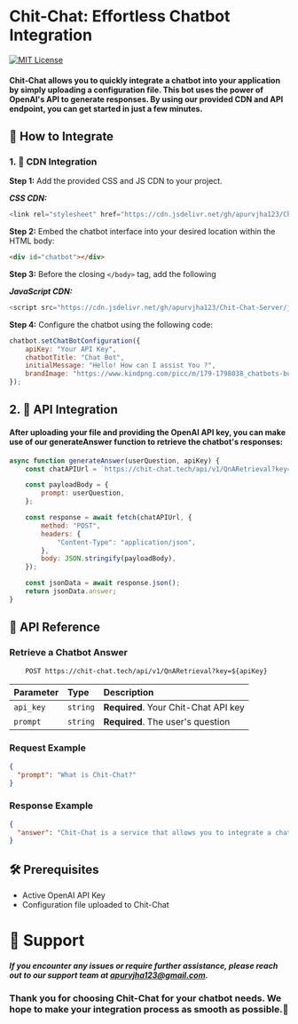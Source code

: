 # Chit-Chat: Effortless Chatbot Integration

[![MIT License](https://img.shields.io/badge/License-MIT-green.svg)](https://choosealicense.com/licenses/mit/)

#### Chit-Chat allows you to quickly integrate a chatbot into your application by simply uploading a configuration file. This bot uses the power of OpenAI's API to generate responses. By using our provided CDN and API endpoint, you can get started in just a few minutes.

## 🚀 How to Integrate
### 1. 🎨 CDN Integration
**Step 1:** Add the provided CSS and JS CDN to your project.

***CSS CDN:***

```javascript
<link rel="stylesheet" href="https://cdn.jsdelivr.net/gh/apurvjha123/Chit-Chat-Server/js-interface/style.css">
```
**Step 2:** Embed the chatbot interface into your desired location within the HTML body:

```HTML
<div id="chatbot"></div>
```

**Step 3:** Before the closing `</body>` tag, add the following 

***JavaScript CDN:***

```javascript
<script src="https://cdn.jsdelivr.net/gh/apurvjha123/Chit-Chat-Server/js-interface/script.js"></script>
```

**Step 4:** Configure the chatbot using the following code:

```javascript
chatbot.setChatBotConfiguration({
    apiKey: "Your API Key",
    chatbotTitle: "Chat Bot",
    initialMessage: "Hello! How can I assist You ?",
    brandImage: "https://www.kindpng.com/picc/m/179-1798038_chatbots-builder-pricing-crozdesk-free-chatbot-hd-png.png",
});
```

## 2. 🔌 API Integration
#### After uploading your file and providing the OpenAI API key, you can make use of our generateAnswer function to retrieve the chatbot's responses:

```javascript 
async function generateAnswer(userQuestion, apiKey) {
    const chatAPIUrl = `https://chit-chat.tech/api/v1/QnARetrieval?key=${apiKey}`;

    const payloadBody = {
        prompt: userQuestion,
    };

    const response = await fetch(chatAPIUrl, {
        method: "POST",
        headers: {
            "Content-Type": "application/json",
        },
        body: JSON.stringify(payloadBody),
    });

    const jsonData = await response.json();
    return jsonData.answer;
}
```
## 📘 API Reference

### Retrieve a Chatbot Answer


```http
    POST https://chit-chat.tech/api/v1/QnARetrieval?key=${apiKey}
```

| Parameter | Type     | Description                |
| :-------- | :------- | :------------------------- |
| `api_key` | `string` | **Required**. Your Chit-Chat API key |
| `prompt`      | `string` | **Required**. The user's question |

### Request Example

```JSON
{
  "prompt": "What is Chit-Chat?"
}
```

### Response Example

```JSON
{
  "answer": "Chit-Chat is a service that allows you to integrate a chatbot into your application using OpenAI's API."
}
```

## 🛠 Prerequisites
* Active OpenAI API Key
* Configuration file uploaded to Chit-Chat

# 💌 Support
##### If you encounter any issues or require further assistance, please reach out to our support team at apurvjha123@gmail.com.



### Thank you for choosing Chit-Chat for your chatbot needs. We hope to make your integration process as smooth as possible.🚀
